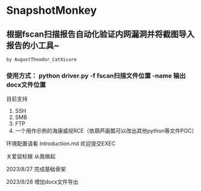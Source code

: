# SnapshotMonkey 
## 根据fscan扫描报告自动化验证内网漏洞并将截图导入报告的小工具~

`by AugustTheodor_CatXicure`

### 使用方式： python driver.py -f fscan扫描文件位置 -name 输出docx文件位置 
目前支持 
1. SSH 
2. SMB 
3. FTP 
4. 一个用作示例的海康威视RCE（依葫芦画瓢可以改出其他python等文件POC）

环境配置请看 Introduction.md 欢迎提交EXEC

关爱鼠标猴 从我做起


2023/8/27
完成基础骨架

2023/8/28
增加docx文件导出